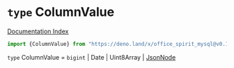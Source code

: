 # `type` ColumnValue

[Documentation Index](../README.md)

```ts
import {ColumnValue} from "https://deno.land/x/office_spirit_mysql@v0.19.5/mod.ts"
```

`type` ColumnValue = `bigint` | Date | Uint8Array | [JsonNode](../type.JsonNode/README.md)